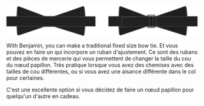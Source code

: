 ![Traditionnel ou ajustable](adjustmentribbon.svg)

With Benjamin, you can make a traditional fixed size bow tie. Et vous pouvez en faire un qui incorpore un ruban d'ajustement. Ce sont des rubans et des pièces de mercerie qui vous permettent de changer la taille du cou du nœud papillon. Très pratique lorsque vous avez des chemises avec des tailles de cou différentes, ou si vous avez une aisance différente dans le col pour certaines.

<Tip>

C'est une excellente option si vous décidez de faire un nœud papillon pour quelqu'un d'autre en cadeau.

</Tip>
